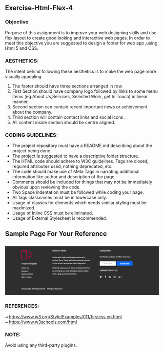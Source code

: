 ## Exercise-Html-Flex-4

### Objective 
Purpose of this assignment is to improve your web designing skills and use flex layout to create good looking and interactive  web pages.
In order to meet this objective you are suggested to design a footer for web app ,using Html 5  and CSS.

### AESTHETICS:
The intent behind following these aesthetics is to make the web page more visually appealing.

1. The footer should have three sections arranged in row.
2. First Section  should have company logo followed by links to some menu items (eg.About Us,Services, Selected Work, get In Touch) in linear manner.
3. Second section can contain recent important news or achievement about the company.
4. Third section will contain contact links and social icons .
5. All content inside section should be centre aligned.
 
### CODING GUIDELINES:

 - The project repository must have a README.md describing about the project being done.
 - The project is suggested to have a descriptive folder structure.
 - The HTML code should adhere to W3C guidelines. Tags are closed, required attributes used, nothing deprecated, etc.
 - The code should make use of Meta Tags in narrating additional information like author and description of the page.
 - Comments should be included for things that may not be immediately obvious upon reviewing the code.
 - Two Space indentation must be followed while coding your page.
 - All tags classnames must be in lowercase only.
 - Usage of classes for elements which needs similar styling must be maximized.
 - Usage of Inline CSS must be eliminated.
 - Usage of External Stylesheet is recommended.
## Sample Page For Your Reference
![Image description](./images/screenshot.png "Title is optional")


### REFERENCES:

<kbd>⇥</kbd> https://www.w3.org/Style/Examples/011/firstcss.en.html  
<kbd>⇥</kbd> https://www.w3schools.com/html

### NOTE:
Avoid using any third-party plugins.
